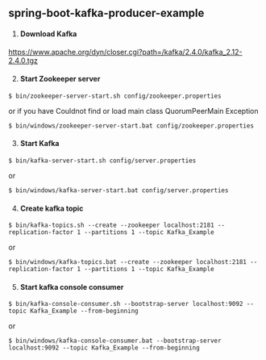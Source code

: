 ## spring-boot-kafka-producer-example

1. #### Download Kafka 

https://www.apache.org/dyn/closer.cgi?path=/kafka/2.4.0/kafka_2.12-2.4.0.tgz

2. #### Start Zookeeper server

`$ bin/zookeeper-server-start.sh config/zookeeper.properties` 

or if you have Couldnot find or load main class QuorumPeerMain Exception

`$ bin/windows/zookeeper-server-start.bat config/zookeeper.properties`

3. #### Start Kafka 

`$ bin/kafka-server-start.sh config/server.properties` 

or 

`$ bin/windows/kafka-server-start.bat config/server.properties`

4. #### Create kafka topic  

`$ bin/kafka-topics.sh --create --zookeeper localhost:2181 --replication-factor 1 --partitions 1 --topic Kafka_Example`

or

`$ bin/windows/kafka-topics.bat --create --zookeeper localhost:2181 --replication-factor 1 --partitions 1 --topic Kafka_Example`

5. #### Start kafka console consumer  

`$ bin/kafka-console-consumer.sh --bootstrap-server localhost:9092 --topic Kafka_Example --from-beginning`

or

`$ bin/windows/kafka-console-consumer.bat --bootstrap-server localhost:9092 --topic Kafka_Example --from-beginning`
